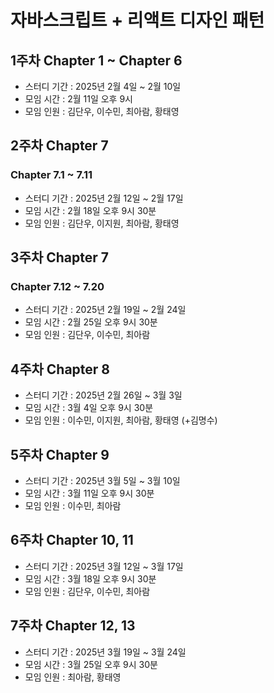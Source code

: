 # 자바스크립트 + 리액트 디자인 패턴

## 1주차 Chapter 1 ~ Chapter 6
- 스터디 기간 : 2025년 2월 4일 ~ 2월 10일  
- 모임 시간 : 2월 11일 오후 9시   
- 모임 인원 : 김단우, 이수민, 최아람, 황태영

## 2주차 Chapter 7
### Chapter 7.1 ~ 7.11
- 스터디 기간 : 2025년 2월 12일 ~ 2월 17일
- 모임 시간 : 2월 18일 오후 9시 30분
- 모임 인원 : 김단우, 이지원, 최아람, 황태영

## 3주차 Chapter 7
### Chapter 7.12 ~ 7.20
- 스터디 기간 : 2025년 2월 19일 ~ 2월 24일
- 모임 시간 : 2월 25일 오후 9시 30분
- 모임 인원 : 김단우, 이수민, 최아람

## 4주차 Chapter 8
- 스터디 기간 : 2025년 2월 26일 ~ 3월 3일
- 모임 시간 : 3월 4일 오후 9시 30분
- 모임 인원 : 이수민, 이지원, 최아람, 황태영 (+김명수)

## 5주차 Chapter 9
- 스터디 기간 : 2025년 3월 5일 ~ 3월 10일
- 모임 시간 : 3월 11일 오후 9시 30분
- 모임 인원 : 이수민, 최아람

## 6주차 Chapter 10, 11
- 스터디 기간 : 2025년 3월 12일 ~ 3월 17일
- 모임 시간 : 3월 18일 오후 9시 30분
- 모임 인원 : 김단우, 이수민, 최아람

## 7주차 Chapter 12, 13
- 스터디 기간 : 2025년 3월 19일 ~ 3월 24일
- 모임 시간 : 3월 25일 오후 9시 30분
- 모임 인원 : 최아람, 황태영